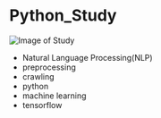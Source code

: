# Python_Study 
![Image of Study](https://www.kdnuggets.com/wp-content/uploads/nlp-word-cloud.jpg)

- Natural Language Processing(NLP)
- preprocessing
- crawling
- python
- machine learning
- tensorflow


